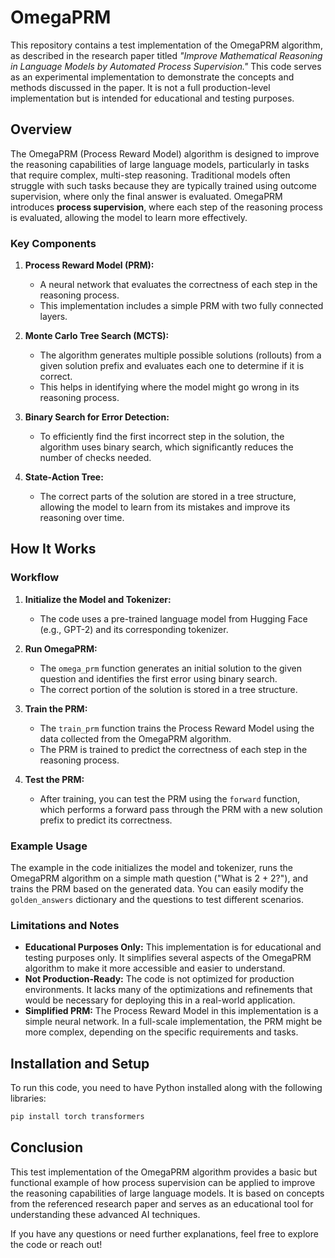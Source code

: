# OmegaPRM

This repository contains a test implementation of the OmegaPRM algorithm, as described in the research paper titled *"Improve Mathematical Reasoning in Language Models by Automated Process Supervision."* This code serves as an experimental implementation to demonstrate the concepts and methods discussed in the paper. It is not a full production-level implementation but is intended for educational and testing purposes.

## Overview

The OmegaPRM (Process Reward Model) algorithm is designed to improve the reasoning capabilities of large language models, particularly in tasks that require complex, multi-step reasoning. Traditional models often struggle with such tasks because they are typically trained using outcome supervision, where only the final answer is evaluated. OmegaPRM introduces **process supervision**, where each step of the reasoning process is evaluated, allowing the model to learn more effectively.

### Key Components

1. **Process Reward Model (PRM):**
   - A neural network that evaluates the correctness of each step in the reasoning process.
   - This implementation includes a simple PRM with two fully connected layers.
   
2. **Monte Carlo Tree Search (MCTS):**
   - The algorithm generates multiple possible solutions (rollouts) from a given solution prefix and evaluates each one to determine if it is correct.
   - This helps in identifying where the model might go wrong in its reasoning process.

3. **Binary Search for Error Detection:**
   - To efficiently find the first incorrect step in the solution, the algorithm uses binary search, which significantly reduces the number of checks needed.

4. **State-Action Tree:**
   - The correct parts of the solution are stored in a tree structure, allowing the model to learn from its mistakes and improve its reasoning over time.

## How It Works

### Workflow

1. **Initialize the Model and Tokenizer:**
   - The code uses a pre-trained language model from Hugging Face (e.g., GPT-2) and its corresponding tokenizer.

2. **Run OmegaPRM:**
   - The `omega_prm` function generates an initial solution to the given question and identifies the first error using binary search.
   - The correct portion of the solution is stored in a tree structure.

3. **Train the PRM:**
   - The `train_prm` function trains the Process Reward Model using the data collected from the OmegaPRM algorithm.
   - The PRM is trained to predict the correctness of each step in the reasoning process.

4. **Test the PRM:**
   - After training, you can test the PRM using the `forward` function, which performs a forward pass through the PRM with a new solution prefix to predict its correctness.

### Example Usage

The example in the code initializes the model and tokenizer, runs the OmegaPRM algorithm on a simple math question ("What is 2 + 2?"), and trains the PRM based on the generated data. You can easily modify the `golden_answers` dictionary and the questions to test different scenarios.

### Limitations and Notes

- **Educational Purposes Only:** This implementation is for educational and testing purposes only. It simplifies several aspects of the OmegaPRM algorithm to make it more accessible and easier to understand.
- **Not Production-Ready:** The code is not optimized for production environments. It lacks many of the optimizations and refinements that would be necessary for deploying this in a real-world application.
- **Simplified PRM:** The Process Reward Model in this implementation is a simple neural network. In a full-scale implementation, the PRM might be more complex, depending on the specific requirements and tasks.

## Installation and Setup

To run this code, you need to have Python installed along with the following libraries:

```bash
pip install torch transformers
```

## Conclusion

This test implementation of the OmegaPRM algorithm provides a basic but functional example of how process supervision can be applied to improve the reasoning capabilities of large language models. It is based on concepts from the referenced research paper and serves as an educational tool for understanding these advanced AI techniques.

If you have any questions or need further explanations, feel free to explore the code or reach out!
